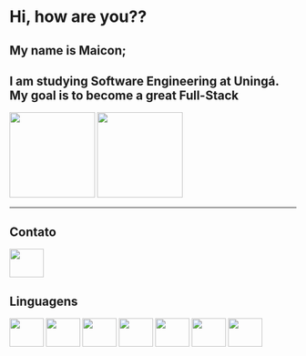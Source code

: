 # Hi, how are you??
## My name is Maicon;
I am studying Software Engineering at Uningá. My goal is to become a great Full-Stack
---

<img height =" 150em" src="https://github-readme-stats.vercel.app/api?username=Maicon-Lucas&theme=tokyonight"/>
    
    
<img  height ="150em" src="https://github-readme-stats.vercel.app/api/top-langs/?username=Maicon-Lucas"/>


---

## Contato

<a href="http://www.linkedin.com/in/maiconlucas">
    <img src="https://cdn.jsdelivr.net/gh/devicons/devicon@latest/icons/linkedin/linkedin-original.svg" height="50"
    width= "60">
</a>


## Linguagens
<div>
    <img src="https://cdn.jsdelivr.net/gh/devicons/devicon@latest/icons/c/c-original.svg" height="50" width = "60" />
    <img src="https://cdn.jsdelivr.net/gh/devicons/devicon@latest/icons/cplusplus/cplusplus-original.svg" height = "50" width="60"/>
    <img src="https://cdn.jsdelivr.net/gh/devicons/devicon@latest/icons/git/git-original.svg" height = "50" width="60" />
    <img src="https://cdn.jsdelivr.net/gh/devicons/devicon@latest/icons/github/github-original.svg" height="50" width="60"/>
    <img src="https://cdn.jsdelivr.net/gh/devicons/devicon@latest/icons/html5/html5-original-wordmark.svg" height="50" width="60"/>
    <img src="https://cdn.jsdelivr.net/gh/devicons/devicon@latest/icons/python/python-original.svg" height="50" width="60"/>
    <img src="https://cdn.jsdelivr.net/gh/devicons/devicon@latest/icons/css3/css3-original-wordmark.svg" height="50" width="60"/>
</div>
